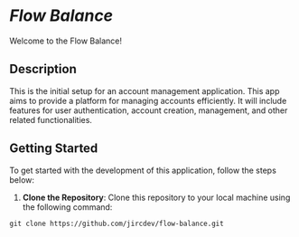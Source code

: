 # _**Flow Balance**_

Welcome to the Flow Balance!

## Description
This is the initial setup for an account management application. This app aims to provide a platform for managing accounts efficiently. It will include features for user authentication, account creation, management, and other related functionalities.

## Getting Started
To get started with the development of this application, follow the steps below:

1. **Clone the Repository**: Clone this repository to your local machine using the following command:

```
git clone https://github.com/jircdev/flow-balance.git
```
